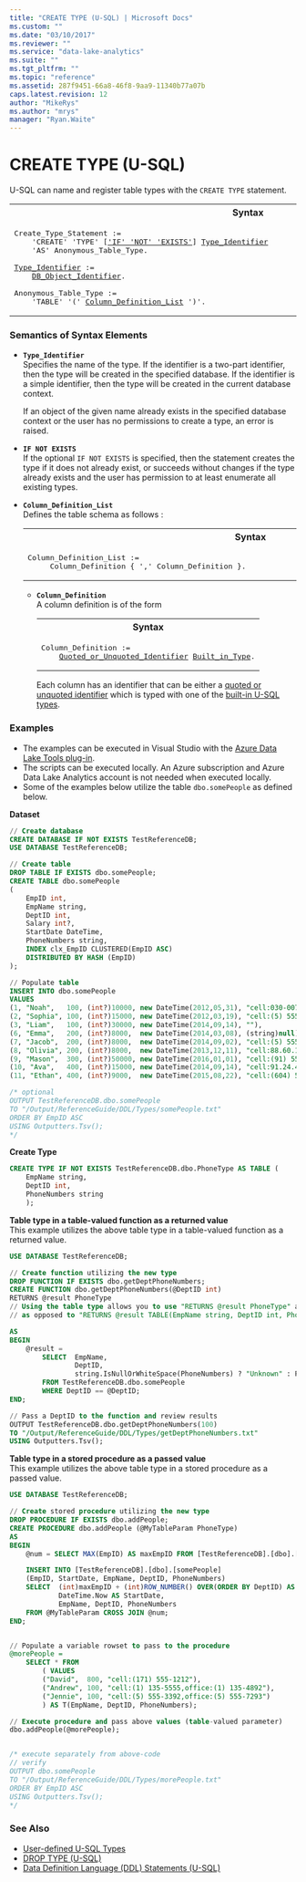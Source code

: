 ```yaml
---
title: "CREATE TYPE (U-SQL) | Microsoft Docs"
ms.custom: ""
ms.date: "03/10/2017"
ms.reviewer: ""
ms.service: "data-lake-analytics"
ms.suite: ""
ms.tgt_pltfrm: ""
ms.topic: "reference"
ms.assetid: 287f9451-66a8-46f8-9aa9-11340b77a07b
caps.latest.revision: 12
author: "MikeRys"
ms.author: "mrys"
manager: "Ryan.Waite"
---
```

# CREATE TYPE (U-SQL)
U-SQL can name and register table types with the `CREATE TYPE` statement.  

<table><th>Syntax</th><tr><td><pre>
Create_Type_Statement :=                                                                                 
    'CREATE' 'TYPE' [<a href="#INE">'IF' 'NOT' 'EXISTS'</a>] <a href="#t_ident">Type_Identifier</a>   
    'AS' Anonymous_Table_Type.<br />
<a href="#t_ident">Type_Identifier</a> := 
    <a href="u-sql-identifiers.md">DB_Object_Identifier</a>.<br />
Anonymous_Table_Type :=  
    'TABLE' '(' <a href="#cdl">Column_Definition_List</a> ')'.
</pre></td></tr></table>

### Semantics of Syntax Elements  
-   <a name="t_ident"></a>**`Type_Identifier`**   
Specifies the name of the type. If the identifier is a two-part identifier, then the type will be created in the specified database. If the identifier is a simple identifier, then the type will be created in the current database context.  
  
    If an object of the given name already exists in the specified database context or the user has no permissions to create a type, an error is raised.  
  
-   <a name="INE"></a>**`IF NOT EXISTS`**   
If the optional `IF NOT EXISTS` is specified, then the statement creates the type if it does not already exist, or succeeds without changes if the type already exists and the user has permission to at least enumerate all existing types.  
  
- <a name="cdl"></a>**`Column_Definition_List`**  
  Defines the table schema as follows :
 
  <table><th>Syntax</th><tr><td><pre>
  Column_Definition_List :=                                                                           
       Column_Definition { ',' Column_Definition }.
  </pre></td></tr></table>  
 
  - **`Column_Definition`**   
    A column definition is of the form
    <table><th>Syntax</th><tr><td><pre>
    Column_Definition :=    
        <a href="u-sql-identifiers.md">Quoted_or_Unquoted_Identifier</a> <a href="built-in-u-sql-types.md">Built_in_Type</a>.
    </pre></td></tr></table>
  
    Each column has an identifier that can be either a [quoted or unquoted identifier](u-sql-identifiers.md) which is typed with one of the [built-in U-SQL types](built-in-u-sql-types.md).   
  
  
### Examples    
- The examples can be executed in Visual Studio with the [Azure Data Lake Tools plug-in](https://www.microsoft.com/download/details.aspx?id=49504).  
- The scripts can be executed locally.  An Azure subscription and Azure Data Lake Analytics account is not needed when executed locally.
- Some of the examples below utilize the table `dbo.somePeople` as defined below.  

**Dataset**  
```sql
// Create database
CREATE DATABASE IF NOT EXISTS TestReferenceDB; 
USE DATABASE TestReferenceDB; 

// Create table
DROP TABLE IF EXISTS dbo.somePeople;
CREATE TABLE dbo.somePeople
(
    EmpID int,
    EmpName string,
    DeptID int,
    Salary int?,
    StartDate DateTime,
    PhoneNumbers string,
    INDEX clx_EmpID CLUSTERED(EmpID ASC)
    DISTRIBUTED BY HASH (EmpID) 
);

// Populate table
INSERT INTO dbo.somePeople
VALUES
(1, "Noah",   100, (int?)10000, new DateTime(2012,05,31), "cell:030-0074321,office:030-0076545"),
(2, "Sophia", 100, (int?)15000, new DateTime(2012,03,19), "cell:(5) 555-4729,office:(5) 555-3745"),
(3, "Liam",   100, (int?)30000, new DateTime(2014,09,14), ""),
(6, "Emma",   200, (int?)8000,  new DateTime(2014,03,08), (string)null),
(7, "Jacob",  200, (int?)8000,  new DateTime(2014,09,02), "cell:(5) 555-3932"),
(8, "Olivia", 200, (int?)8000,  new DateTime(2013,12,11), "cell:88.60.15.31,office:88.60.15.32"),
(9, "Mason",  300, (int?)50000, new DateTime(2016,01,01), "cell:(91) 555 22 82,office:(91) 555 91 99, home:(425) 555-2819"),
(10, "Ava",   400, (int?)15000, new DateTime(2014,09,14), "cell:91.24.45.40,office:91.24.45.41"),
(11, "Ethan", 400, (int?)9000,  new DateTime(2015,08,22), "cell:(604) 555-4729,office:(604) 555-3745");

/* optional
OUTPUT TestReferenceDB.dbo.somePeople
TO "/Output/ReferenceGuide/DDL/Types/somePeople.txt"
ORDER BY EmpID ASC
USING Outputters.Tsv();
*/
```

**Create Type**  
```sql
CREATE TYPE IF NOT EXISTS TestReferenceDB.dbo.PhoneType AS TABLE (
    EmpName string, 
    DeptID int,
    PhoneNumbers string
    );
``` 

<a name="function_return">**Table type in a table-valued function as a returned value**</a>   
This example utilizes the above table type in a table-valued function as a returned value.

```sql
USE DATABASE TestReferenceDB; 

// Create function utilizing the new type
DROP FUNCTION IF EXISTS dbo.getDeptPhoneNumbers;
CREATE FUNCTION dbo.getDeptPhoneNumbers(@DeptID int)
RETURNS @result PhoneType
// Using the table type allows you to use "RETURNS @result PhoneType" above
// as opposed to "RETURNS @result TABLE(EmpName string, DeptID int, PhoneNumbers string)"

AS
BEGIN
    @result =
        SELECT  EmpName, 
                DeptID,
                string.IsNullOrWhiteSpace(PhoneNumbers) ? "Unknown" : PhoneNumbers AS PhoneNumbers
        FROM TestReferenceDB.dbo.somePeople
        WHERE DeptID == @DeptID;  
END;  

// Pass a DeptID to the function and review results
OUTPUT TestReferenceDB.dbo.getDeptPhoneNumbers(100) 
TO "/Output/ReferenceGuide/DDL/Types/getDeptPhoneNumbers.txt"
USING Outputters.Tsv();
```

<a name="sproc_pass">**Table type in a stored procedure as a passed value**</a>   
This example utilizes the above table type in a stored procedure as a passed value.

```sql
USE DATABASE TestReferenceDB; 

// Create stored procedure utilizing the new type
DROP PROCEDURE IF EXISTS dbo.addPeople;
CREATE PROCEDURE dbo.addPeople (@MyTableParam PhoneType)
AS
BEGIN	
    @num = SELECT MAX(EmpID) AS maxEmpID FROM [TestReferenceDB].[dbo].[somePeople];

	INSERT INTO [TestReferenceDB].[dbo].[somePeople]
    (EmpID, StartDate, EmpName, DeptID, PhoneNumbers)
	SELECT  (int)maxEmpID + (int)ROW_NUMBER() OVER(ORDER BY DeptID) AS EmpID, 
            DateTime.Now AS StartDate,
            EmpName, DeptID, PhoneNumbers
	FROM @MyTableParam CROSS JOIN @num;
END;


// Populate a variable rowset to pass to the procedure
@morePeople = 
    SELECT * FROM 
        ( VALUES
        ("David",  800, "cell:(171) 555-1212"),
        ("Andrew", 100, "cell:(1) 135-5555,office:(1) 135-4892"),
        ("Jennie", 100, "cell:(5) 555-3392,office:(5) 555-7293")
        ) AS T(EmpName, DeptID, PhoneNumbers);

// Execute procedure and pass above values (table-valued parameter)
dbo.addPeople(@morePeople);  


/* execute separately from above-code
// verify
OUTPUT dbo.somePeople
TO "/Output/ReferenceGuide/DDL/Types/morePeople.txt"
ORDER BY EmpID ASC
USING Outputters.Tsv();
*/
```

  
### See Also
* [User-defined U-SQL Types](user-defined-u-sql-types.md)  
* [DROP TYPE (U-SQL)](drop-type-u-sql.md)  
* [Data Definition Language (DDL) Statements (U-SQL)](data-definition-language-ddl-statements-u-sql.md)   
